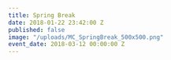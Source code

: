 ```yaml
---
title: Spring Break
date: 2018-01-22 23:42:00 Z
published: false
image: "/uploads/MC_SpringBreak_500x500.png"
event_date: 2018-03-12 00:00:00 Z
---
```


